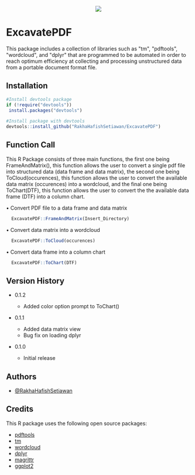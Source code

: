 <p align="center">
  <img src="https://user-images.githubusercontent.com/102712597/190896296-270c7966-da6f-4c38-8051-9c5208834ed0.png"/>
</p>

# ExcavatePDF

This package includes a collection of libraries such as "tm", "pdftools", "wordcloud", and "dplyr" that are programmed to be automated in order
to reach optimum efficiency at collecting and processing unstructured data from a portable document format file.


## Installation

```r
#Install devtools package
if (!require("devtools")) 
 install.packages("devtools")
  
#Install package with devtools
devtools::install_github("RakhaHafishSetiawan/ExcavatePDF")
```
    
## Function Call

This R Package consists of three main functions, the first one being FrameAndMatrix(), 
this function allows the user to convert a single pdf file into structured data (data frame and data matrix),
the second one being ToCloud(occurences), this function allows the user to convert the available data matrix (occurences) into a wordcloud, and the final one being ToChart(DTF), this function allows 
the user to convert the the available data frame (DTF) into a column chart.


• Convert PDF file to a data frame and data matrix


```r
  ExcavatePDF::FrameAndMatrix(Insert_Directory)

```

• Convert data matrix into a wordcloud


```r
  ExcavatePDF::ToCloud(occurences)

```

• Convert data frame into a column chart


```r
  ExcavatePDF::ToChart(DTF)

```
## Version History

* 0.1.2
    * Added color option prompt to ToChart()
    
* 0.1.1
    * Added data matrix view 
    * Bug fix on loading dplyr
    
* 0.1.0
    * Initial release


## Authors

- [@RakhaHafishSetiawan](https://github.com/RakhaHafishSetiawan)


## Credits
This R package uses the following open source packages:

 - [pdftools](https://github.com/ropensci/pdftools)
 - [tm](https://cran.r-project.org/web/packages/tm/index.html)
 - [wordcloud](https://cran.r-project.org/web/packages/wordcloud/index.html)
- [dplyr](https://cran.r-project.org/web/packages/dplyr/index.html)
 - [magrittr](https://magrittr.tidyverse.org/)
 - [ggplot2](https://ggplot2.tidyverse.org/)
